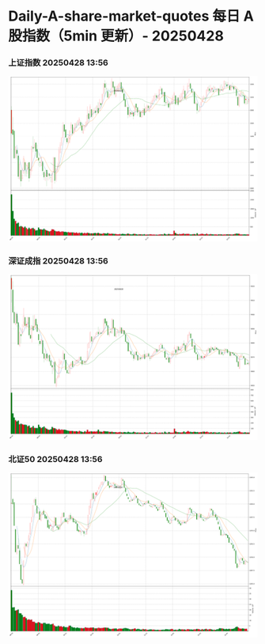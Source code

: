 
# Daily-A-share-market-quotes 每日 A 股指数（5min 更新）- 20250428

### 上证指数 20250428 13:56
![](./fig/2025/4/20250428-sh000001.png)

### 深证成指 20250428 13:56
![](./fig/2025/4/20250428-sz399001.png)

### 北证50 20250428 13:56
![](./fig/2025/4/20250428-bj899050.png)
